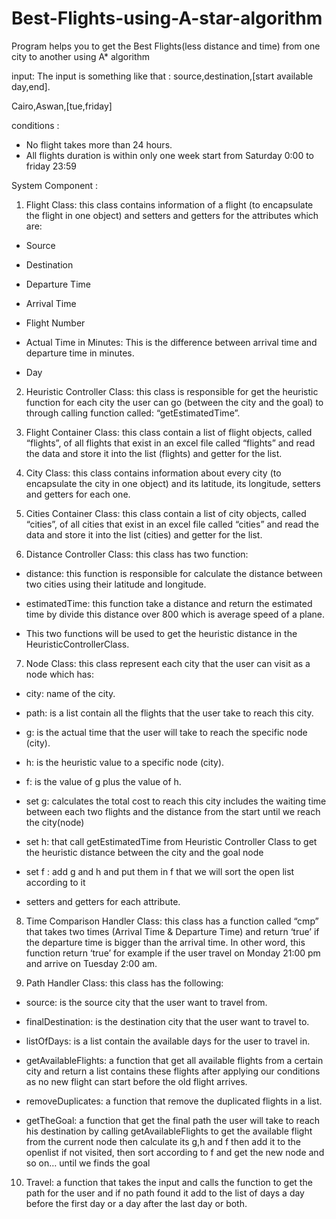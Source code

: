 # Best-Flights-using-A-star-algorithm
Program helps you to get the Best Flights(less distance and time) from one city to another using A* algorithm 

input:
The input is something like that : source,destination,[start available day,end].

Cairo,Aswan,[tue,friday]

conditions :
- No flight takes more than 24 hours.
- All flights duration is within only one week start from Saturday 0:00 to friday 23:59

System Component :

1.	Flight Class: this class contains information of a flight (to encapsulate the flight in one object) and setters and getters for the attributes which are:

-	Source

-	Destination

-	Departure Time

-	Arrival Time

-	Flight Number

-	Actual Time in Minutes: This is the difference between arrival time and departure time in minutes.

-	Day

2.	Heuristic Controller Class: this class is responsible for get the heuristic function for each city the user can go (between the city and the goal) to through calling function called: “getEstimatedTime”.


3.	Flight Container Class: this class contain a list of flight objects, called “flights”, of all flights that exist in an excel file called “flights” and read the data and store it into the list (flights) and getter for the list.


4.	City Class: this class contains information about every city (to encapsulate the city in one object) and its latitude, its longitude, setters and getters for each one.


5.	Cities Container Class: this class contain a list of city objects, called “cities”, of all cities that exist in an excel file called “cities” and read the data and store it into the list (cities) and getter for the list.

6.	Distance Controller Class: this class has two function:

-	distance: this function is responsible for calculate the distance between two cities using their latitude and longitude.

-	estimatedTime: this function take a distance and return the estimated time by divide this distance over 800 which is average speed of a plane.
-	This two functions will be used to get the heuristic distance in the HeuristicControllerClass.


7.	Node Class: this class represent each city that the user can visit as a node which has:

-	city: name of the city.

-	path: is a list contain all the flights that the user take to reach this city.

-	g: is the actual time that the user will take to reach the specific node (city).

-	h: is the heuristic value to a specific node (city).

-	f: is the value of g plus the value of h.

-	set g: calculates the total cost to reach this city includes the waiting time between each two flights and the distance from the start until we reach the city(node)

-	set h: that call getEstimatedTime from Heuristic Controller Class to get the heuristic distance between the city and the goal node 

-	set f : add g and h and put them in f that we will sort the open list according to it 
 

-	setters and getters for each attribute.

8.	Time Comparison Handler Class: this class has a function called “cmp” that takes two times (Arrival Time & Departure Time) and return ‘true’ if the departure time is bigger than the arrival time. In other word, this function return ‘true’ for example if the user travel on Monday 21:00 pm and arrive on Tuesday 2:00 am.


9.	Path Handler Class: this class has the following:

-	source: is the source city that the user want to travel from.

-	finalDestination: is the destination city that the user want to travel to.

-	listOfDays: is a list contain the available days for the user to travel in.

-	getAvailableFlights: a function that get all available flights from a certain city and return a list contains these flights after applying our conditions as no new flight can start before the old flight arrives.

-	removeDuplicates: a function that remove the duplicated flights in a list.

-	getTheGoal: a function that get the final path the user will take to reach his destination by calling getAvailableFlights to get the available flight from the current node then calculate its g,h and f then add it to the openlist if not visited, then sort according to f and get the new node and so on… until we finds the goal


10.	Travel:  a function that takes the input and calls the function to get the path for the user and if no path found it add to the list of days a day before the first day or a day after the last day or both.



